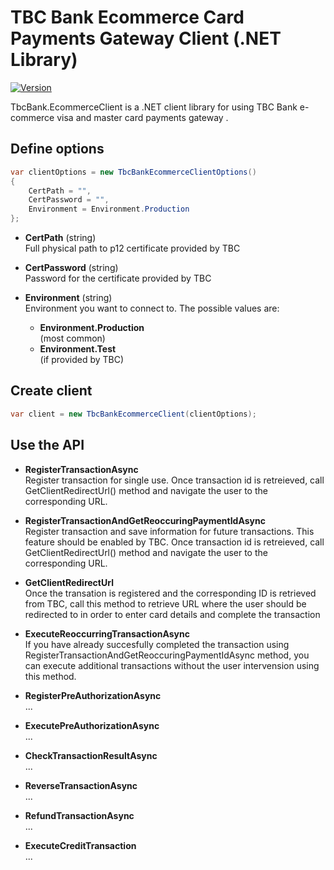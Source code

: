 # TBC Bank Ecommerce Card Payments Gateway Client (.NET Library)

[![Version](https://helix.ge/helix-tbcbank-ecommerceclient-nuget.svg)](https://www.nuget.org/packages/Helix.TbcBank.EcommerceClient)

TbcBank.EcommerceClient is a .NET client library for using TBC Bank e-commerce visa and master card payments gateway .


## Define options
```csharp
var clientOptions = new TbcBankEcommerceClientOptions()
{
    CertPath = "",
    CertPassword = "",
    Environment = Environment.Production
};
```
* **CertPath** (string)    
  Full physical path to p12 certificate provided by TBC    
  
* **CertPassword** (string)    
  Password for the certificate provided by TBC    
  
* **Environment** (string)    
  Environment you want to connect to. The possible values are:
  * **Environment.Production**     
    (most common)
  * **Environment.Test**    
    (if provided by TBC)


## Create client
```csharp
var client = new TbcBankEcommerceClient(clientOptions);
```

## Use the API
* **RegisterTransactionAsync**    
  Register transaction for single use. Once transaction id is retreieved, call GetClientRedirectUrl() method and navigate the user to the corresponding URL.    
  
* **RegisterTransactionAndGetReoccuringPaymentIdAsync**    
  Register transaction and save information for future transactions. This feature should be enabled by TBC. Once transaction id is retreieved, call GetClientRedirectUrl() method and navigate the user to the corresponding URL.    
  
* **GetClientRedirectUrl**    
  Once the transation is registered and the corresponding ID is retrieved from TBC, call this method to retrieve URL where the user should be redirected to in order to enter card details and complete the transaction    
  
* **ExecuteReoccurringTransactionAsync**    
  If you have already succesfully completed the transaction using RegisterTransactionAndGetReoccuringPaymentIdAsync method, you can execute additional transactions without the user intervension using this method.    
  
* **RegisterPreAuthorizationAsync**    
  ...    
  
* **ExecutePreAuthorizationAsync**    
  ...    
  
* **CheckTransactionResultAsync**    
  ...    
  
* **ReverseTransactionAsync**    
  ...    
  
* **RefundTransactionAsync**    
  ...    
  
* **ExecuteCreditTransaction**    
  ...    
  
